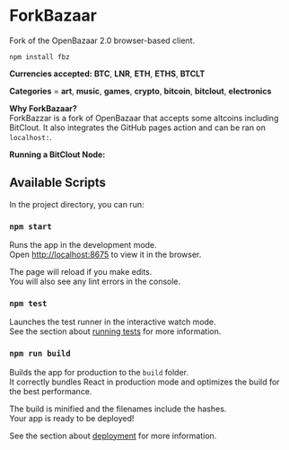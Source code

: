 # ForkBazaar
Fork of the OpenBazaar 2.0 browser-based client.

``npm install fbz``

**Currencies accepted:** **BTC**, **LNR**, **ETH**, **ETHS**, **BTCLT**

**Categories** = **art**, **music**, **games**, **crypto**, **bitcoin**, **bitclout**, **electronics**

**Why ForkBazaar?**\
ForkBazzar is a fork of OpenBazaar that accepts some altcoins including BitClout. It also integrates the GitHub pages action and can be ran on `localhost:`.


**Running a BitClout Node:**

## Available Scripts

In the project directory, you can run:

### `npm start`

Runs the app in the development mode.<br>
Open [http://localhost:8675](http://localhost:8675) to view it in the browser.

The page will reload if you make edits.<br>
You will also see any lint errors in the console.

### `npm test`

Launches the test runner in the interactive watch mode.<br>
See the section about [running tests](https://facebook.github.io/create-react-app/docs/running-tests) for more information.

### `npm run build`

Builds the app for production to the `build` folder.<br>
It correctly bundles React in production mode and optimizes the build for the best performance.

The build is minified and the filenames include the hashes.<br>
Your app is ready to be deployed!

See the section about [deployment](https://facebook.github.io/create-react-app/docs/deployment) for more information.
